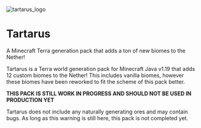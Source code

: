 ![tartarus_logo](https://user-images.githubusercontent.com/76827500/179134441-5eb9b4b6-623c-401c-a84a-61bd138140e9.png)

# Tartarus
A Minecraft Terra generation pack that adds a ton of new biomes to the Nether!

Tartarus is a Terra world generation pack for Minecraft Java v1.19 that adds 12 custom biomes to the Nether! This includes vanilla biomes, however these biomes have been reworked to fit the scheme of this pack better. 

**THIS PACK IS STILL WORK IN PROGRESS AND SHOULD NOT BE USED IN PRODUCTION YET**

Tartarus does not include any naturally generating ores and may contain bugs. As long as this warning is still here, this pack is not completed yet.

